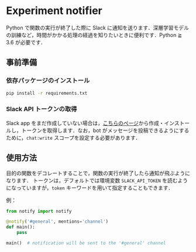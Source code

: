 # Experiment notifier

Python で関数の実行が終了した際に Slack に通知を送ります．深層学習モデルの訓練など，時間がかかる処理の経過を知りたいときに便利です．Python ≧ 3.6 が必要です．

## 事前準備

### 依存パッケージのインストール

```sh
pip install -r requirements.txt
```

### Slack API トークンの取得

Slack app をまだ作成していない場合は，[こちらのページ](https://api.slack.com/apps)から作成・インストールし，トークンを取得します．なお，bot がメッセージを投稿できるようにするために，`chat:write` スコープを設定する必要があります．

## 使用方法

目的の関数をデコレートすることで，関数の実行が終了したら通知が飛ぶようになります．
トークンは，デフォルトでは環境変数 `SLACK_API_TOKEN` を読むようになっていますが，`token` キーワードを用いて指定することもできます．

例：
```python
from notify import notify

@notify('#general', mentions='channel')
def main():
    pass

main()  # notification will be sent to the '#general' channel
```
